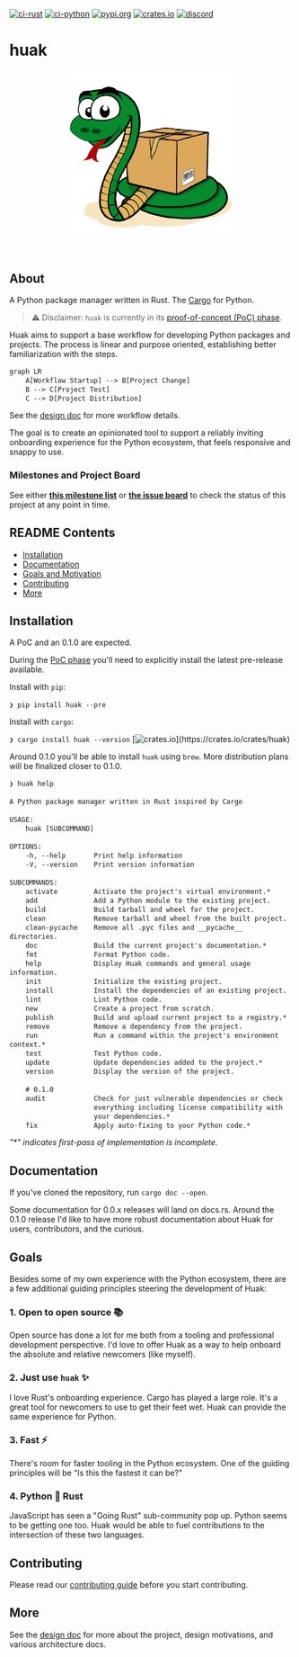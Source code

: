 [![ci-rust](https://github.com/cnpryer/huak/actions/workflows/ci-rust.yaml/badge.svg)](https://github.com/cnpryer/huak/actions/workflows/ci-rust.yaml)
[![ci-python](https://github.com/cnpryer/huak/actions/workflows/ci-python.yaml/badge.svg)](https://github.com/cnpryer/huak/actions/workflows/ci-python.yaml)
[![pypi.org](https://img.shields.io/pypi/v/huak.svg)](https://pypi.org/project/huak/)
[![crates.io](https://img.shields.io/crates/v/huak.svg)](https://crates.io/crates/huak)
[![discord](https://img.shields.io/discord/1022879330470199347?color=7289DA&logo=discord)](https://discord.gg/St3menxFZT)

# huak

<div align="center">

<a href="https://docs.rs/crate/huak"><img src="docs/assets/img/logo.png" alt="Huak logo" width="300" role="img"></a>

</div>

<br>

## About

A Python package manager written in Rust. The [Cargo](https://github.com/rust-lang/cargo) for Python.

> ⚠️ Disclaimer: `huak` is currently in its [proof-of-concept (PoC) phase](https://github.com/cnpryer/huak/milestones).

Huak aims to support a base workflow for developing Python packages and projects. The process is linear and purpose oriented, establishing better familiarization with the steps.

```mermaid
graph LR
    A[Workflow Startup] --> B[Project Change]
    B --> C[Project Test]
    C --> D[Project Distribution]
```

See the [design doc](/docs/design_doc.md) for more workflow details.

The goal is to create an opinionated tool to support a reliably inviting onboarding experience for the Python ecosystem, that feels responsive and snappy to use.

### Milestones and Project Board

See either **[this milestone list](https://github.com/cnpryer/huak/milestones)** or **[the issue board](https://github.com/users/cnpryer/projects/5)** to check the status of this project at any point in time.

## README Contents

- [Installation](#installation)
- [Documentation](#documentation)
- [Goals and Motivation](#goals)
- [Contributing](#contributing)
- [More](#more)

## Installation

A PoC and an 0.1.0 are expected.

During the [PoC phase](https://github.com/cnpryer/huak/milestones) you'll need to explicitly install the latest pre-release available.

Install with `pip`:

`❯ pip install huak --pre`

Install with `cargo`:

`❯ cargo install huak --version` [![crates.io](https://img.shields.io/crates/v/huak.svg?label="")](https://crates.io/crates/huak)

Around 0.1.0 you'll be able to install `huak` using `brew`. More distribution plans will be finalized closer to 0.1.0.

```
❯ huak help

A Python package manager written in Rust inspired by Cargo

USAGE:
    huak [SUBCOMMAND]

OPTIONS:
    -h, --help       Print help information
    -V, --version    Print version information

SUBCOMMANDS:
    activate         Activate the project's virtual environment.*
    add              Add a Python module to the existing project.
    build            Build tarball and wheel for the project.
    clean            Remove tarball and wheel from the built project.
    clean-pycache    Remove all .pyc files and __pycache__ directories.
    doc              Build the current project's documentation.*
    fmt              Format Python code.
    help             Display Huak commands and general usage information.
    init             Initialize the existing project.
    install          Install the dependencies of an existing project.
    lint             Lint Python code.
    new              Create a project from scratch.
    publish          Build and upload current project to a registry.*
    remove           Remove a dependency from the project.
    run              Run a command within the project's environment context.*
    test             Test Python code.
    update           Update dependencies added to the project.*
    version          Display the version of the project.
    
    # 0.1.0
    audit            Check for just vulnerable dependencies or check
                     everything including license compatibility with
                     your dependencies.*
    fix              Apply auto-fixing to your Python code.*
```
_"*" indicates first-pass of implementation is incomplete._

## Documentation

If you've cloned the repository, run `cargo doc --open`.

Some documentation for 0.0.x releases will land on docs.rs. Around the 0.1.0 release I'd like to have more robust documentation about Huak for users, contributors, and the curious.

## Goals

Besides some of my own experience with the Python ecosystem, there are a few additional guiding principles steering the development of Huak:

### 1. Open to open source 📚

Open source has done a lot for me both from a tooling and professional development perspective. I'd love to offer Huak as a way to help onboard the absolute and relative newcomers (like myself).

### 2. Just use `huak` ✨

I love Rust's onboarding experience. Cargo has played a large role. It's a great tool for newcomers to use to get their feet wet. Huak can provide the same experience for Python.

### 3. Fast ⚡️

There's room for faster tooling in the Python ecosystem. One of the guiding principles will be "Is this the fastest it can be?"

### 4. Python 🤝 Rust

JavaScript has seen a "Going Rust" sub-community pop up. Python seems to be getting one too. Huak would be able to fuel contributions to the intersection of these two languages.

## Contributing

Please read our [contributing guide](/docs/CONTRIBUTING.md) before you start contributing.

## More

See the [design doc](/docs/design_doc.md) for more about the project, design motivations, and various architecture docs.
